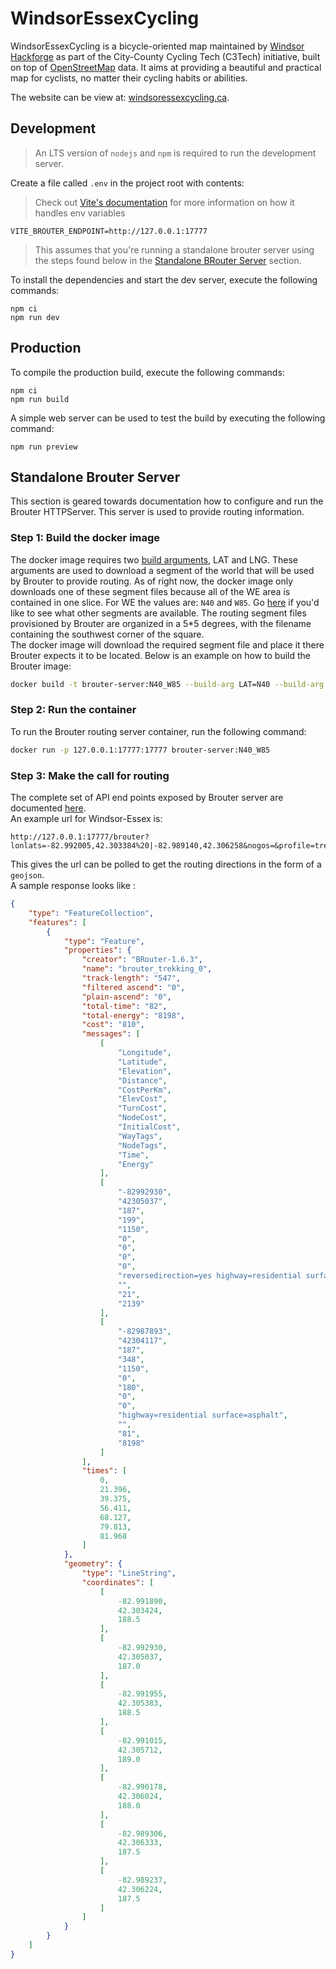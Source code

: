# WindsorEssexCycling

WindsorEssexCycling is a bicycle-oriented map maintained by [Windsor Hackforge](hackf.org) as part
of the City-County Cycling Tech (C3Tech) initiative, built on top of [OpenStreetMap](https://www.openstreetmap.org)
data. It aims at providing a beautiful and practical map for cyclists, no matter their cycling habits or abilities.

The website can be view at: [windsoressexcycling.ca](https://windsoressexcycling.ca).

## Development

> An LTS version of `nodejs` and `npm` is required to run the development server.

Create a file called `.env` in the project root with contents:

> Check out [Vite's documentation](https://vitejs.dev/guide/env-and-mode.html) for more information on how it handles env variables

```.env
VITE_BROUTER_ENDPOINT=http://127.0.0.1:17777
```

> This assumes that you're running a standalone brouter server using the steps found below in the [Standalone BRouter Server](#standalone-brouter-server) section.

To install the dependencies and start the dev server, execute the following commands:

    npm ci
    npm run dev

## Production

To compile the production build, execute the following commands:

    npm ci
    npm run build

A simple web server can be used to test the build by executing the following command:

    npm run preview

## Standalone Brouter Server

This section is geared towards documentation how to configure and run the Brouter HTTPServer. This server is used to provide routing information.

### Step 1: Build the docker image

The docker image requires two [build arguments](https://docs.docker.com/engine/reference/commandline/build/#set-build-time-variables---build-arg), LAT and LNG. These arguments are used to download a segment of the world that will be used by Brouter to provide routing. As of right now, the docker image only downloads one of these segment files because all of the WE area is contained in one slice.  For WE the values are: `N40` and `W85`. Go [here](http://brouter.de/brouter/segments4/) if you'd like to see what other segments are available.
The routing segment files provisioned by Brouter are organized in a 5*5 degrees, with the filename containing the southwest corner of the square.  
The docker image will download the required segment file and place it there Brouter expects it to be located. Below is an example on how to build the Brouter image:

```sh
docker build -t brouter-server:N40_W85 --build-arg LAT=N40 --build-arg LNG=W85 .
```

### Step 2: Run the container

To run the Brouter routing server container, run the following command:

```sh
docker run -p 127.0.0.1:17777:17777 brouter-server:N40_W85
```

### Step 3: Make the call for routing

The complete set of API end points exposed by Brouter server are documented [here](https://github.com/abrensch/brouter/blob/master/brouter-server/src/main/java/btools/server/request/ServerHandler.java).  
An example url for Windsor-Essex is:

```url
http://127.0.0.1:17777/brouter?lonlats=-82.992005,42.303384%20|-82.989140,42.306258&nogos=&profile=trekking&alternativeidx=0&format=geojson
```

This gives the url can be polled to get the routing directions in the form of a `geojson`.  
A sample response looks like :

```json
{
    "type": "FeatureCollection",
    "features": [
        {
            "type": "Feature",
            "properties": {
                "creator": "BRouter-1.6.3",
                "name": "brouter_trekking_0",
                "track-length": "547",
                "filtered ascend": "0",
                "plain-ascend": "0",
                "total-time": "82",
                "total-energy": "8198",
                "cost": "810",
                "messages": [
                    [
                        "Longitude",
                        "Latitude",
                        "Elevation",
                        "Distance",
                        "CostPerKm",
                        "ElevCost",
                        "TurnCost",
                        "NodeCost",
                        "InitialCost",
                        "WayTags",
                        "NodeTags",
                        "Time",
                        "Energy"
                    ],
                    [
                        "-82992930",
                        "42305037",
                        "187",
                        "199",
                        "1150",
                        "0",
                        "0",
                        "0",
                        "0",
                        "reversedirection=yes highway=residential surface=asphalt",
                        "",
                        "21",
                        "2139"
                    ],
                    [
                        "-82987893",
                        "42304117",
                        "187",
                        "348",
                        "1150",
                        "0",
                        "180",
                        "0",
                        "0",
                        "highway=residential surface=asphalt",
                        "",
                        "81",
                        "8198"
                    ]
                ],
                "times": [
                    0,
                    21.396,
                    39.375,
                    56.411,
                    68.127,
                    79.813,
                    81.968
                ]
            },
            "geometry": {
                "type": "LineString",
                "coordinates": [
                    [
                        -82.991890,
                        42.303424,
                        188.5
                    ],
                    [
                        -82.992930,
                        42.305037,
                        187.0
                    ],
                    [
                        -82.991955,
                        42.305383,
                        188.5
                    ],
                    [
                        -82.991015,
                        42.305712,
                        189.0
                    ],
                    [
                        -82.990178,
                        42.306024,
                        188.0
                    ],
                    [
                        -82.989306,
                        42.306333,
                        187.5
                    ],
                    [
                        -82.989237,
                        42.306224,
                        187.5
                    ]
                ]
            }
        }
    ]
}
```
